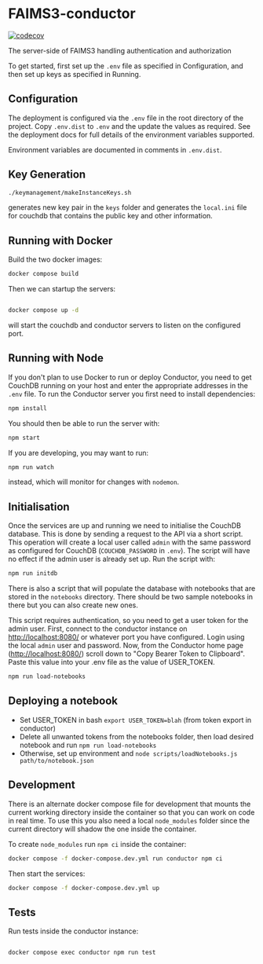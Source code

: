 # FAIMS3-conductor

[![codecov](https://codecov.io/gh/FAIMS/FAIMS3-conductor/branch/main/graph/badge.svg?token=CJ4U0H7AKA)](https://codecov.io/gh/FAIMS/FAIMS3-conductor)

The server-side of FAIMS3 handling authentication and authorization

To get started, first set up the `.env` file as specified in Configuration, and
then set up keys as specified in Running.

## Configuration

The deployment is configured via the `.env` file in the root directory
of the project.  Copy `.env.dist` to `.env` and the update the values
as required.  See the deployment docs for full details of the environment
variables supported.

Environment variables are documented in comments in `.env.dist`.

## Key Generation

```bash
./keymanagement/makeInstanceKeys.sh
```

generates new key pair in the `keys` folder and generates the `local.ini` file for couchdb
that contains the public key and other information.

## Running with Docker

Build the two docker images:

```bash
docker compose build
```

Then we can startup the servers:

```bash

docker compose up -d
```

will start the couchdb and conductor servers to listen on the configured port.

## Running with Node

If you don't plan to use Docker to run or deploy Conductor, you need to get CouchDB
running on your host and enter the appropriate addresses in the `.env` file. 
To run the Conductor server you first need to install dependencies:

```bash
npm install
```

You should then be able to run the server with:

```bash
npm start
```

If you are developing, you may want to run:

```bash
npm run watch
```

instead, which will monitor for changes with `nodemon`.

## Initialisation

Once the services are up and running we need to initialise the CouchDB
database. This is done by sending a request to the API via a short script.
This operation will create a local user called `admin` with the same password
as configured for CouchDB (`COUCHDB_PASSWORD` in `.env`).  The script will
have no effect if the admin user is already set up.  Run the script with:

```bash
npm run initdb
```

There is also a script that will populate the database with notebooks that are
stored in the `notebooks` directory.  There should be two sample notebooks in
there but you can also create new ones.

This script requires authentication, so you need to get a user token for the admin
user. First, connect to the conductor instance on <http://localhost:8080/> or whatever
port you have configured. Login using the local `admin` user and password.
Now, from the Conductor home page (<http://localhost:8080/>) scroll down to "Copy
Bearer Token to Clipboard". Paste this value into your .env file as the
value of USER_TOKEN.

```bash
npm run load-notebooks
```

## Deploying a notebook

* Set USER_TOKEN in bash `export USER_TOKEN=blah` (from token export in conductor)
* Delete all unwanted tokens from the notebooks folder, then load desired notebook and run `npm run load-notebooks` 
* Otherwise, set up environment and `node scripts/loadNotebooks.js path/to/notebook.json`

## Development

There is an alternate docker compose file for development that mounts the
current working directory inside the container so that you can work on
code in real time.  To use this you also need a local `node_modules` folder
since the current directory will shadow the one inside the container. 

To create `node_modules` run `npm ci` inside the container:

```bash
docker compose -f docker-compose.dev.yml run conductor npm ci
```

Then start the services:

```bash
docker compose -f docker-compose.dev.yml up
```


## Tests

Run tests inside the conductor instance:

```bash

docker compose exec conductor npm run test
```
